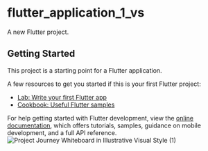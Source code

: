 # flutter_application_1_vs

A new Flutter project.

## Getting Started

This project is a starting point for a Flutter application.

A few resources to get you started if this is your first Flutter project:

- [Lab: Write your first Flutter app](https://docs.flutter.dev/get-started/codelab)
- [Cookbook: Useful Flutter samples](https://docs.flutter.dev/cookbook)

For help getting started with Flutter development, view the
[online documentation](https://docs.flutter.dev/), which offers tutorials,
samples, guidance on mobile development, and a full API reference.
![Project Journey Whiteboard in Illustrative Visual Style (1)](https://user-images.githubusercontent.com/84093856/188287879-2ed8802f-4627-4077-bbc5-a38c60c3c1d7.png)
